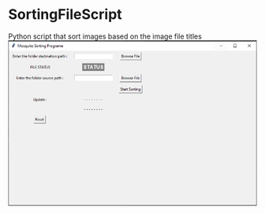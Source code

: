 # SortingFileScript
 Python script that sort images based on the image file titles
![GUI Page](GUI_page.PNG)
